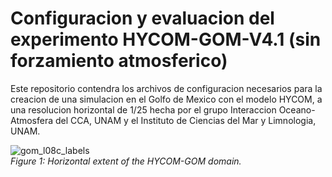 # Configuracion y evaluacion del experimento HYCOM-GOM-V4.1 (sin forzamiento atmosferico)

Este repositorio contendra los archivos de configuracion necesarios para la creacion de una simulacion en el Golfo de Mexico con el modelo HYCOM, a una resolucion horizontal de 1/25  hecha por el grupo Interaccion Oceano-Atmosfera del CCA, UNAM y el Instituto de Ciencias del Mar y Limnologia, UNAM.


![gom_l08c_labels](https://user-images.githubusercontent.com/50562184/93612619-533a6280-f995-11ea-8b7a-e5dba8107901.jpg)<br>
*Figure 1: Horizontal extent of the HYCOM-GOM domain.*



